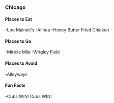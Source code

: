 ### Chicago

#### Places to Eat
-Lou Malnoti's
-Alinea
-Honey Butter Fried Chicken

#### Places to Go
-Miricle Mile
-Wrigley Field

#### Places to Avoid
-Alleyways

#### Fun Facts
-Cubs WIN! Cubs WIN!
